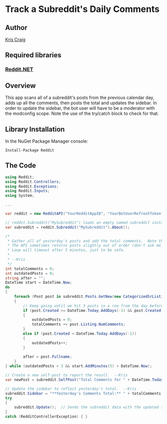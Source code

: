 # Track a Subreddit's Daily Comments

## Author

[Kris Craig](../../../docs/contributors/Kris%20Craig.md)

## Required libraries

### [Reddit.NET](https://github.com/sirkris/Reddit.NET)

## Overview

This app scans all of a subreddit's posts from the previous calendar day, adds up all the comments, then posts the total and updates the sidebar.  In order to update the sidebar, the bot user will have to be a moderator with the modconfig scope.  Note the use of the try/catch block to check for that.

## Library Installation

In the NuGet Package Manager console:

    Install-Package Reddit

## The Code

```c#
using Reddit;
using Reddit.Controllers;
using Reddit.Exceptions;
using Reddit.Inputs;
using System;

...

var reddit = new RedditAPI("YourRedditAppID", "YourBotUserRefreshToken");

// reddit.Subreddit("MySubreddit") loads an empty named subreddit instance, then About() queries Reddit and returns the data.  --Kris
var subreddit = reddit.Subreddit("MySubreddit").About();

/*
 * Gather all of yesterday's posts and add the total comments.  Note the use of "after" for pagination, as the API is limited to a maximum of 100 results per query.
 * The API sometimes returns posts slightly out of order (don't ask me why), so this will keep going until it gets 3 or more consecutive posts outside the date range.  It's an arbitrary number but should be sufficient.
 * Loop will timeout after 5 minutes, just to be safe.
 * 
 * --Kris
 */
int totalComments = 0;
int outdatedPosts = 0;
string after = "";
DateTime start = DateTime.Now;
do
{
	foreach (Post post in subreddit.Posts.GetNew(new CategorizedSrListingInput(after: after, limit: 100)))
	{
		// Keep going until we hit 3 posts in a row from the day before yesterday.  Today's posts are completely ignored.  --Kris
		if (post.Created >= DateTime.Today.AddDays(-1) && post.Created < DateTime.Today)
		{
			outdatedPosts = 0;
			totalComments += post.Listing.NumComments;
		}
		else if (post.Created < DateTime.Today.AddDays(-1))
		{
			outdatedPosts++;
		}
		
		after = post.Fullname;
	}
} while (outdatedPosts < 3 && start.AddMinutes(5) > DateTime.Now);

// Create a new self-post to report the result.  --Kris
var newPost = subreddit.SelfPost("Total Comments for " + DateTime.Today.AddDays(-1).ToString("D"), totalComments.ToString()).Submit();

// Update the sidebar to reflect yesterday's total.  --Kris
subreddit.Sidebar = "**Yesterday's Comments Total:** " + totalComments.ToString();
try
{
	subreddit.Update();  // Sends the subreddit data with the updated sidebar text back to the Reddit API to apply the change.  --Kris
}
catch (RedditControllerException) { }
```
